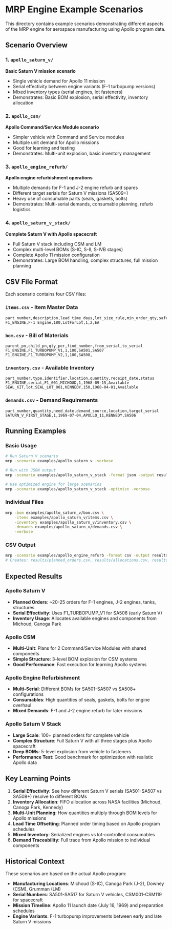 # MRP Engine Example Scenarios

This directory contains example scenarios demonstrating different aspects of the MRP engine for aerospace manufacturing using Apollo program data.

## Scenario Overview

### 1. `apollo_saturn_v/`
**Basic Saturn V mission scenario**
- Single vehicle demand for Apollo 11 mission
- Serial effectivity between engine variants (F-1 turbopump versions)
- Mixed inventory types (serial engines, lot fasteners)
- Demonstrates: Basic BOM explosion, serial effectivity, inventory allocation

### 2. `apollo_csm/`
**Apollo Command/Service Module scenario**
- Simpler vehicle with Command and Service modules
- Multiple unit demand for Apollo missions
- Good for learning and testing
- Demonstrates: Multi-unit explosion, basic inventory management

### 3. `apollo_engine_refurb/`
**Apollo engine refurbishment operations**
- Multiple demands for F-1 and J-2 engine refurb and spares
- Different target serials for Saturn V missions (SA509+)
- Heavy use of consumable parts (seals, gaskets, bolts)
- Demonstrates: Multi-serial demands, consumable planning, refurb logistics

### 4. `apollo_saturn_v_stack/`
**Complete Saturn V with Apollo spacecraft**
- Full Saturn V stack including CSM and LM
- Complex multi-level BOMs (S-IC, S-II, S-IVB stages)
- Complete Apollo 11 mission configuration
- Demonstrates: Large BOM handling, complex structures, full mission planning

## CSV File Format

Each scenario contains four CSV files:

### `items.csv` - Item Master Data
```csv
part_number,description,lead_time_days,lot_size_rule,min_order_qty,safety_stock,unit_of_measure
F1_ENGINE,F-1 Engine,180,LotForLot,1,2,EA
```

### `bom.csv` - Bill of Materials
```csv
parent_pn,child_pn,qty_per,find_number,from_serial,to_serial
F1_ENGINE,F1_TURBOPUMP_V1,1,100,SA501,SA507
F1_ENGINE,F1_TURBOPUMP_V2,1,100,SA508,
```

### `inventory.csv` - Available Inventory
```csv
part_number,type,identifier,location,quantity,receipt_date,status
F1_ENGINE,serial,F1_001,MICHOUD,1,1968-09-15,Available
SEAL_KIT,lot,SEAL_LOT_001,KENNEDY,150,1968-04-01,Available
```

### `demands.csv` - Demand Requirements
```csv
part_number,quantity,need_date,demand_source,location,target_serial
SATURN_V_FIRST_STAGE,1,1969-07-04,APOLLO_11,KENNEDY,SA506
```

## Running Examples

### Basic Usage
```bash
# Run Saturn V scenario
mrp -scenario examples/apollo_saturn_v -verbose

# Run with JSON output
mrp -scenario examples/apollo_saturn_v_stack -format json -output results/

# Use optimized engine for large scenarios
mrp -scenario examples/apollo_saturn_v_stack -optimize -verbose
```

### Individual Files
```bash
mrp -bom examples/apollo_saturn_v/bom.csv \
    -items examples/apollo_saturn_v/items.csv \
    -inventory examples/apollo_saturn_v/inventory.csv \
    -demands examples/apollo_saturn_v/demands.csv \
    -verbose
```

### CSV Output
```bash
mrp -scenario examples/apollo_engine_refurb -format csv -output results/
# Creates: results/planned_orders.csv, results/allocations.csv, results/shortages.csv
```

## Expected Results

### Apollo Saturn V
- **Planned Orders**: ~20-25 orders for F-1 engines, J-2 engines, tanks, structures
- **Serial Effectivity**: Uses F1_TURBOPUMP_V1 for SA506 (early Saturn V)
- **Inventory Usage**: Allocates available engines and components from Michoud, Canoga Park

### Apollo CSM
- **Multi-Unit**: Plans for 2 Command/Service Modules with shared components
- **Simple Structure**: 3-level BOM explosion for CSM systems
- **Good Performance**: Fast execution for learning Apollo systems

### Apollo Engine Refurbishment
- **Multi-Serial**: Different BOMs for SA501-SA507 vs SA508+ configurations
- **Consumables**: High quantities of seals, gaskets, bolts for engine overhaul
- **Mixed Demands**: F-1 and J-2 engine refurb for later missions

### Apollo Saturn V Stack
- **Large Scale**: 100+ planned orders for complete vehicle
- **Complex Structure**: Full Saturn V with all three stages plus Apollo spacecraft
- **Deep BOMs**: 5-level explosion from vehicle to fasteners
- **Performance Test**: Good benchmark for optimization with realistic Apollo data

## Key Learning Points

1. **Serial Effectivity**: See how different Saturn V serials (SA501-SA507 vs SA508+) resolve to different BOMs
2. **Inventory Allocation**: FIFO allocation across NASA facilities (Michoud, Canoga Park, Kennedy)
3. **Multi-Unit Planning**: How quantities multiply through BOM levels for Apollo missions
4. **Lead Time Offsetting**: Planned order timing based on Apollo program schedules
5. **Mixed Inventory**: Serialized engines vs lot-controlled consumables
6. **Demand Traceability**: Full trace from Apollo mission to individual components

## Historical Context

These scenarios are based on the actual Apollo program:
- **Manufacturing Locations**: Michoud (S-IC), Canoga Park (J-2), Downey (CSM), Grumman (LM)
- **Serial Numbers**: SA501-SA517 for Saturn V vehicles, CSM001-CSM119 for spacecraft
- **Mission Timeline**: Apollo 11 launch date (July 16, 1969) and preparation schedules
- **Engine Variants**: F-1 turbopump improvements between early and late Saturn V missions